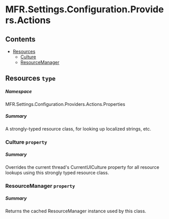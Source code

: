 <a name='assembly'></a>
# MFR.Settings.Configuration.Providers.Actions

## Contents

- [Resources](#T-MFR.Settings.Configuration.Providers.Actions-Properties-Resources 'MFR.Settings.Configuration.Providers.Actions.Properties.Resources')
  - [Culture](#P-MFR.Settings.Configuration.Providers.Actions-Properties-Resources-Culture 'MFR.Settings.Configuration.Providers.Actions.Properties.Resources.Culture')
  - [ResourceManager](#P-MFR.Settings.Configuration.Providers.Actions-Properties-Resources-ResourceManager 'MFR.Settings.Configuration.Providers.Actions.Properties.Resources.ResourceManager')

<a name='T-MFR.Settings.Configuration.Providers.Actions-Properties-Resources'></a>
## Resources `type`

##### Namespace

MFR.Settings.Configuration.Providers.Actions.Properties

##### Summary

A strongly-typed resource class, for looking up localized strings, etc.

<a name='P-MFR.Settings.Configuration.Providers.Actions-Properties-Resources-Culture'></a>
### Culture `property`

##### Summary

Overrides the current thread's CurrentUICulture property for all
  resource lookups using this strongly typed resource class.

<a name='P-MFR.Settings.Configuration.Providers.Actions-Properties-Resources-ResourceManager'></a>
### ResourceManager `property`

##### Summary

Returns the cached ResourceManager instance used by this class.
